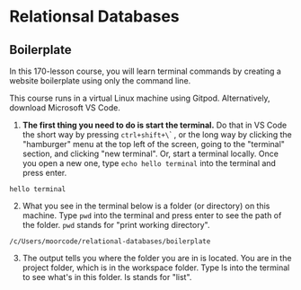 # Relationsal Databases

## Boilerplate

In this 170-lesson course, you will learn terminal commands by creating a website boilerplate using only the command line.

This course runs in a virtual Linux machine using Gitpod. Alternatively, download Microsoft VS Code.

1. __The first thing you need to do is start the terminal.__ Do that in VS Code the short way by pressing `ctrl+shift+\`\` , or the long way by clicking the "hamburger" menu at the top left of the screen, going to the "terminal" section, and clicking "new terminal". Or, start a terminal locally. Once you open a new one, type `echo hello terminal` into the terminal and press enter.

```
hello terminal
```

2. What you see in the terminal below is a folder (or directory) on this machine. Type `pwd` into the terminal and press enter to see the path of the folder. `pwd` stands for "print working directory".

```
/c/Users/moorcode/relational-databases/boilerplate
```

3. The output tells you where the folder you are in is located. You are in the project folder, which is in the workspace folder. Type ls into the terminal to see what's in this folder. ls stands for "list".